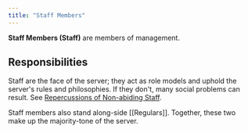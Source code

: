 ```yaml
---
title: "Staff Members"
---
```

**Staff Members (Staff)** are members of management.

## Responsibilities
Staff are the face of the server; they act as role models and uphold the server's rules and philosophies. If they don't, many social problems can result. See [Repercussions of Non-abiding Staff](definitions/Repercussions%20of%20Non-abiding%20Staff.md).


Staff members also stand along-side [[Regulars]]. Together, these two make up the majority-tone of the server.



